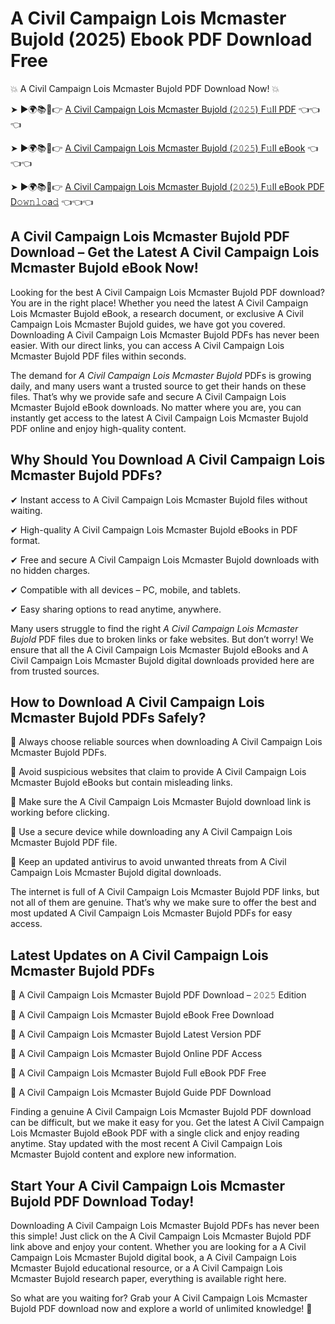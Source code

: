 # A Civil Campaign Lois Mcmaster Bujold (2025) Ebook PDF Download Free

💥 A Civil Campaign Lois Mcmaster Bujold PDF Download Now! 💥

➤ ►🌍📚📱👉 [A Civil Campaign Lois Mcmaster Bujold (𝟸𝟶𝟸𝟻) F𝚞ll PDF](https://getpdf.xyz/a-civil-campaign-lois-mcmaster-bujold) 👈👈👈


➤ ►🌍📚📱👉 [A Civil Campaign Lois Mcmaster Bujold (𝟸𝟶𝟸𝟻) F𝚞ll eBook](https://getpdf.xyz/a-civil-campaign-lois-mcmaster-bujold) 👈👈👈


➤ ►🌍📚📱👉 [A Civil Campaign Lois Mcmaster Bujold (𝟸𝟶𝟸𝟻) F𝚞ll eBook PDF D𝚘𝚠𝚗𝚕𝚘a𝚍](https://getpdf.xyz/a-civil-campaign-lois-mcmaster-bujold) 👈👈👈


## A Civil Campaign Lois Mcmaster Bujold PDF Download – Get the Latest A Civil Campaign Lois Mcmaster Bujold eBook Now!

Looking for the best A Civil Campaign Lois Mcmaster Bujold PDF download? You are in the right place! Whether you need the latest A Civil Campaign Lois Mcmaster Bujold eBook, a research document, or exclusive A Civil Campaign Lois Mcmaster Bujold guides, we have got you covered. Downloading A Civil Campaign Lois Mcmaster Bujold PDFs has never been easier. With our direct links, you can access A Civil Campaign Lois Mcmaster Bujold PDF files within seconds.

The demand for *A Civil Campaign Lois Mcmaster Bujold* PDFs is growing daily, and many users want a trusted source to get their hands on these files. That’s why we provide safe and secure A Civil Campaign Lois Mcmaster Bujold eBook downloads. No matter where you are, you can instantly get access to the latest A Civil Campaign Lois Mcmaster Bujold PDF online and enjoy high-quality content.

## Why Should You Download A Civil Campaign Lois Mcmaster Bujold PDFs?

✔ Instant access to A Civil Campaign Lois Mcmaster Bujold files without waiting.

✔ High-quality A Civil Campaign Lois Mcmaster Bujold eBooks in PDF format.

✔ Free and secure A Civil Campaign Lois Mcmaster Bujold downloads with no hidden charges.

✔ Compatible with all devices – PC, mobile, and tablets.

✔ Easy sharing options to read anytime, anywhere.

Many users struggle to find the right *A Civil Campaign Lois Mcmaster Bujold* PDF files due to broken links or fake websites. But don’t worry! We ensure that all the A Civil Campaign Lois Mcmaster Bujold eBooks and A Civil Campaign Lois Mcmaster Bujold digital downloads provided here are from trusted sources.

## How to Download A Civil Campaign Lois Mcmaster Bujold PDFs Safely?

📌 Always choose reliable sources when downloading A Civil Campaign Lois Mcmaster Bujold PDFs.

📌 Avoid suspicious websites that claim to provide A Civil Campaign Lois Mcmaster Bujold eBooks but contain misleading links.

📌 Make sure the A Civil Campaign Lois Mcmaster Bujold download link is working before clicking.

📌 Use a secure device while downloading any A Civil Campaign Lois Mcmaster Bujold PDF file.

📌 Keep an updated antivirus to avoid unwanted threats from A Civil Campaign Lois Mcmaster Bujold digital downloads.

The internet is full of A Civil Campaign Lois Mcmaster Bujold PDF links, but not all of them are genuine. That’s why we make sure to offer the best and most updated A Civil Campaign Lois Mcmaster Bujold PDFs for easy access.

## Latest Updates on A Civil Campaign Lois Mcmaster Bujold PDFs

🔹 A Civil Campaign Lois Mcmaster Bujold PDF Download – 𝟸𝟶𝟸𝟻 Edition

🔹 A Civil Campaign Lois Mcmaster Bujold eBook Free Download

🔹 A Civil Campaign Lois Mcmaster Bujold Latest Version PDF

🔹 A Civil Campaign Lois Mcmaster Bujold Online PDF Access

🔹 A Civil Campaign Lois Mcmaster Bujold Full eBook PDF Free

🔹 A Civil Campaign Lois Mcmaster Bujold Guide PDF Download

Finding a genuine A Civil Campaign Lois Mcmaster Bujold PDF download can be difficult, but we make it easy for you. Get the latest A Civil Campaign Lois Mcmaster Bujold eBook PDF with a single click and enjoy reading anytime. Stay updated with the most recent A Civil Campaign Lois Mcmaster Bujold content and explore new information.

## Start Your A Civil Campaign Lois Mcmaster Bujold PDF Download Today!

Downloading A Civil Campaign Lois Mcmaster Bujold PDFs has never been this simple! Just click on the A Civil Campaign Lois Mcmaster Bujold PDF link above and enjoy your content. Whether you are looking for a A Civil Campaign Lois Mcmaster Bujold digital book, a A Civil Campaign Lois Mcmaster Bujold educational resource, or a A Civil Campaign Lois Mcmaster Bujold research paper, everything is available right here.

So what are you waiting for? Grab your A Civil Campaign Lois Mcmaster Bujold PDF download now and explore a world of unlimited knowledge! 🚀